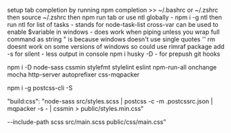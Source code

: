 setup tab completion by running npm completion >> ~/.bashrc or ~/.zshrc then source ~/.zshrc then npm run tab
or use ntl globally - npm i -g ntl then run ntl for list of tasks - stands for node-task-list
cross-var can be used to enable $variable in windows - does work when piping unless you wrap full command as string
\" is because windows doesn't use single quotes ''
rm doesnt work on some versions of windows so could use rimraf package
add -s for silent - less output in console
npm i husky -D - for prepush git hooks

npm i -D node-sass cssmin stylefmt stylelint eslint npm-run-all onchange mocha http-server autoprefixer css-mqpacker

npm i -g postcss-cli -S


"build:css": "node-sass src/styles.scss | postcss -c -m .postcssrc.json | mqpacker -s - | cssmin > public/styles.min.css"

--include-path scss src/main.scss   public/css/main.css”
